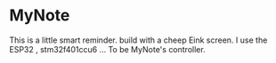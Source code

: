 # MyNote
This is a little smart reminder. build with a cheep Eink screen. I use the ESP32 , stm32f401ccu6 ... To be MyNote's controller.
